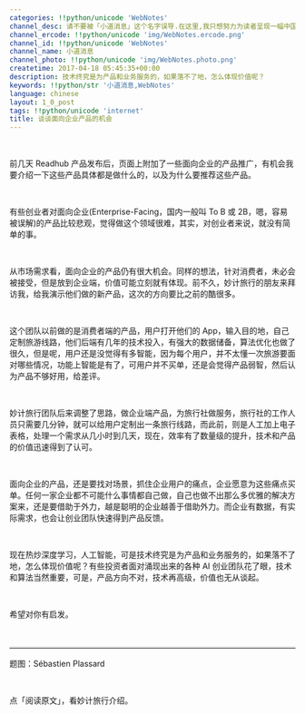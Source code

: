 ```yaml
---
categories: !!python/unicode 'WebNotes'
channel_desc: 请不要被「小道消息」这个名字误导.在这里,我只想努力为读者呈现一幅中国互联网的清明上河图.
channel_ercode: !!python/unicode 'img/WebNotes.ercode.png'
channel_id: !!python/unicode 'WebNotes'
channel_name: 小道消息
channel_photo: !!python/unicode 'img/WebNotes.photo.png'
createtime: 2017-04-18 05:45:35+00:00
description: 技术终究是为产品和业务服务的，如果落不了地，怎么体现价值呢？
keywords: !!python/str '小道消息,WebNotes'
language: chinese
layout: 1_0_post
tags: !!python/unicode 'internet'
title: 谈谈面向企业产品的机会
---
```

<div class="rich_media_content" id="js_content">
<p>
<br/>
</p>
<p>
         前几天 Readhub 产品发布后，页面上附加了一些面向企业的产品推广，有机会我要介绍一下这些产品具体都是做什么的，以及为什么要推荐这些产品。
        </p>
<p>
<br/>
</p>
<p>
         有些创业者对面向企业(Enterprise-Facing，国内一般叫 To B 或 2B，嗯，容易被误解)的产品比较悲观，觉得做这个领域很难，其实，对创业者来说，就没有简单的事。
        </p>
<p>
<br/>
</p>
<p>
         从市场需求看，面向企业的产品仍有很大机会。同样的想法，针对消费者，未必会被接受，但是放到企业端，价值可能立刻就有体现。前不久，妙计旅行的朋友来拜访我，给我演示他们做的新产品，这次的方向要比之前的酷很多。
        </p>
<p>
<br/>
</p>
<p>
         这个团队以前做的是消费者端的产品，用户打开他们的 App，输入目的地，自己定制旅游线路，他们后端有几年的技术投入，有强大的数据储备，算法优化也做了很久，但是呢，用户还是没觉得有多智能，因为每个用户，并不太懂一次旅游要面对哪些情况，功能上智能是有了，可用户并不买单，还是会觉得产品弱智，然后认为产品不够好用，给差评。
        </p>
<p>
<br/>
</p>
<p>
         妙计旅行团队后来调整了思路，做企业端产品，为旅行社做服务，旅行社的工作人员只需要几分钟，就可以给用户定制出一条旅行线路，而此前，则是人工加上电子表格，处理一个需求从几小时到几天，现在，效率有了数量级的提升，技术和产品的价值迅速得到了认可。
        </p>
<p>
<br/>
</p>
<p>
         面向企业的产品，还是要找对场景，抓住企业用户的痛点，企业愿意为这些痛点买单。任何一家企业都不可能什么事情都自己做，自己也做不出那么多优雅的解决方案来，还是要借助于外力，越是聪明的企业越善于借助外力。而企业有数据，有实际需求，也会让创业团队快速得到产品反馈。
        </p>
<p>
<br/>
</p>
<p>
         现在热炒深度学习，人工智能，可是技术终究是为产品和业务服务的，如果落不了地，怎么体现价值呢？有些投资者面对涌现出来的各种 AI 创业团队花了眼，技术和算法当然重要，可是，产品方向不对，技术再高级，价值也无从谈起。
        </p>
<p>
<br/>
</p>
<p>
         希望对你有启发。
        </p>
<p>
<br/>
</p>
<hr style="margin-top: 1em; margin-bottom: 1em; font-size: 16px; white-space: normal; font-family: Lato, Helvetica, Arial, freesans, clean, sans-serif; border-right-width: 0px; border-bottom-width: 0px; border-left-width: 0px; border-top-style: solid; border-top-color: rgb(234, 234, 234); height: 1px; color: rgb(51, 51, 51);"/>
<p style="white-space: normal;">
         题图：Sébastien Plassard
        </p>
<p>
<br/>
</p>
<p>
         点「阅读原文」，看妙计旅行介绍。
        </p>
</div>